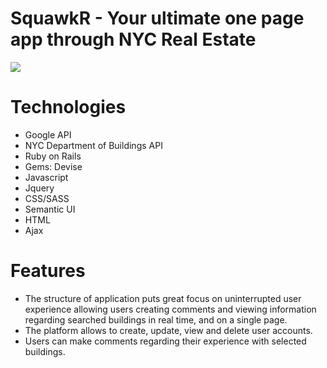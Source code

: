 # SquawkR - Your ultimate one page app through NYC Real Estate 
<img src="http://i67.tinypic.com/2rqzzut.png"/>

# Technologies
* Google API
* NYC Department of Buildings API
* Ruby on Rails
* Gems: Devise
* Javascript
* Jquery
* CSS/SASS
* Semantic UI
* HTML
* Ajax

# Features
* The structure of application puts great focus on uninterrupted user experience allowing users creating comments and viewing information regarding searched buildings in real time, and on a single page. 
* The platform allows to create, update, view and delete user accounts.
* Users can make comments regarding their experience with selected buildings.
